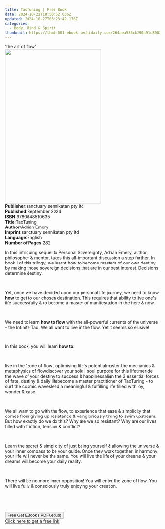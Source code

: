 ```yaml
---
title: TaoTuning | Free Book
date: 2024-10-22T18:50:52.036Z
updated: 2024-10-27T03:23:42.176Z
categories:
  - Body, Mind & Spirit
thumbnail: https://thmb-001-ebook.techidaily.com/264aea535cb290a91c89837f4b2b365569baae095e91131b2ba116adc51297a0.jpg
---
```

<main id="book-container">
  <div class="flex flex-col">
    <div class="book-brief flex-1 py-6 px-4 sm:p-6 md:py-10 md:px-8">
      <!-- brief-->
      <div class="book-brief-main">'the art of flow'</div>
    </div>
    <div
      class="book-meta-info flex-1 grid gap-4 col-start-1 col-end-3 row-start-1 sm:mb-6 sm:grid-cols-4 lg:gap-6 lg:col-start-2 lg:row-end-6 lg:row-span-6 lg:mb-0"
    >
      <div
        class="book-meta-info-left place-content-center mt-4 p-4 text-sm leading-6 col-start-2 col-span-2 dark:text-slate-400"
      >
        <img
          class="w-full h-500 object-cover rounded-lg sm:h-255 sm:col-span-2 lg:col-span-full"
          src="https://img-001-ebook.techidaily.com/4b88b6f331ad1530643bcbab7aa1016d6abcc5dfffbf7cf900b692b3b1025a44.jpg"
          alt=""
          width="312"
          height="500"
        />
      </div>
      <div
        class="book-meta-info-right mt-2 col-start-1 row-start-2 col-span-3 self-center"
      >
        <!-- meta data  -->
        <div class="flex flex-col px-4 md:px-8">
          <div class="flex-1">
            <strong>Publisher</strong>:<span class="px-2"
              >sanctuary sennikatan pty ltd</span
            >
          </div>
          <div class="flex-1">
            <strong>Published</strong>:<span class="px-2">September 2024</span>
          </div>
          <div class="flex-1">
            <strong>ISBN</strong>:<span class="px-2">9780648510635</span>
          </div>
          <div class="flex-1">
            <strong>Title</strong>:<span class="px-2">TaoTuning</span>
          </div>
          <div class="flex-1">
            <strong>Author</strong>:<span class="px-2">Adrian Emery</span>
          </div>
          <div class="flex-1">
            <strong>Imprint</strong>:<span class="px-2"
              >sanctuary sennikatan pty ltd</span
            >
          </div>
          <div class="flex-1">
            <strong>Language</strong>:<span class="px-2">English</span>
          </div>
          <div class="flex-1">
            <strong>Number of Pages</strong>:<span class="px-2">282</span>
          </div>
        </div>
      </div>
    </div>
    <div class="book-description flex-1 py-6 px-4 sm:p-6 md:py-10 md:px-8">
      <div class="book-description-main">
        <div accordion-content="" id="description">
          <p class="ql-align-justify">
            In this intriguing sequel to Personal Sovereignty, Adrian Emery,
            author, philosopher &amp; mentor, takes this all-important
            discussion a step further. In book I of this trilogy, we learnt how
            to become masters of our own destiny by making those sovereign
            decisions that are in our best interest. Decisions determine
            destiny.
          </p>
          <p class="ql-align-justify"><br /></p>
          <p class="ql-align-justify">
            Yet, once we have decided upon our personal life journey, we need to
            know <strong>how</strong> to get to our chosen destination. This
            requires that ability to live one's life successfully &amp; to
            become a master of manifestation in the here &amp; now.
          </p>
          <p class="ql-align-justify"><br /></p>
          <p class="ql-align-justify">
            We need to learn <strong>how to</strong> <strong>flow </strong>with
            the all-powerful currents of the universe - the Infinite Tao. We all
            want to live in the flow. Yet it seems so elusive!
          </p>
          <p class="ql-align-justify"><br /></p>
          <p class="ql-align-justify">
            In this book, you will learn <strong>how to</strong>:
          </p>
          <p class="ql-align-justify"><br /></p>
          <span contenteditable="false" class="ql-ui"></span>live in the 'zone
          of flow', optimising life's potential<span
            contenteditable="false"
            class="ql-ui"
          ></span
          >master the mechanics &amp; metaphysics of flow<span
            contenteditable="false"
            class="ql-ui"
          ></span
          >discover your sole | soul purpose for this lifetime<span
            contenteditable="false"
            class="ql-ui"
          ></span
          >ride the wave of your destiny to success &amp; happiness<span
            contenteditable="false"
            class="ql-ui"
          ></span
          >align the 3 essential forces of fate, destiny &amp; daily life<span
            contenteditable="false"
            class="ql-ui"
          ></span
          >become a master practitioner of TaoTuning - to surf the cosmic
          waves<span contenteditable="false" class="ql-ui"></span>lead a
          meaningful &amp; fulfilling life filled with joy, wonder &amp; ease.
          <p class="ql-align-justify"><br /></p>
          <p class="ql-align-justify">
            We all want to go with the flow, to experience that ease &amp;
            simplicity that comes from giving up resistance &amp; vaingloriously
            trying to swim upstream. But how exactly do we do this? Why are we
            so resistant? Why are our lives filled with friction, tension &amp;
            conflict?
          </p>
          <p class="ql-align-justify"><br /></p>
          <p class="ql-align-justify">
            Learn the secret &amp; simplicity of just being yourself &amp;
            allowing the universe &amp; your inner compass to be your guide.
            Once they work together, in harmony, your life will never be the
            same. You will live the life of your dreams &amp; your dreams will
            become your daily reality.
          </p>
          <p class="ql-align-justify"><br /></p>
          <p class="ql-align-justify">
            There will be no more inner opposition! You will enter the zone of
            flow. You will live fully &amp; consciously truly enjoying your
            creation.
          </p>
          <p class="ql-align-justify"><br /></p>
          <p><br /></p>
        </div>
        <div class="accordion-fader"></div>
      </div>
    </div>
    <div class="book-excerpts flex-1 py-6 px-4 sm:p-6 md:py-10 md:px-8"></div>
    <div
      class="book-about-author flex-1 py-6 px-4 sm:p-6 md:py-10 md:px-8"
    ></div>
    <div class="book-free-get flex-1 py-6 px-4 sm:p-6 md:py-10 md:px-8">
      <button
        id="btn-free-get"
        class="bg-blue-500 hover:bg-blue-700 text-white font-bold py-2 px-4 rounded"
      >
        Free Get EBook (.PDF/.epub)
      </button>
      <div id="countdown-display" class="px-2 text-lg mt-2"></div>
      <a
        id="free-link"
        class="hidden bg-blue-500 hover:bg-blue-700 text-white font-bold py-2 px-4 rounded"
        href="https://www.ebooks.com/en-us/book/211373465/taotuning/adrian-emery/"
        target="_blank"
        >Click here to get a free link</a
      >
    </div>
    <script>
      let countdownTime = 0;
      let countdownInterval = null;
      document
        .getElementById('btn-free-get')
        .addEventListener('click', startCountdown);
      function startCountdown() {
        countdownTime = new Date().getTime() + 60000 * 3;
        countdownInterval = setInterval(updateCountdown, 1000);
        document.getElementById('btn-free-get').disabled = true;
        document
          .getElementById('btn-free-get')
          .classList.add('bg-gray-500', 'cursor-not-allowed');
      }
      function updateCountdown() {
        let currentTime = new Date().getTime();
        let timeLeft = countdownTime - currentTime;
        let secondsLeft = Math.floor(timeLeft / 1000);
        document.getElementById('countdown-display').innerHTML =
          `Remaining time: ${secondsLeft} seconds.`;
        if (secondsLeft <= 0) {
          clearInterval(countdownInterval);
          document.getElementById('btn-free-get').classList.add('hidden');
          document.getElementById('free-link').classList.remove('hidden');
          document.getElementById('countdown-display').innerHTML = '';
        }
      }
    </script>
  </div>
</main>

<ins class="adsbygoogle"
      style="display:block"
      data-ad-client="ca-pub-7571918770474297"
      data-ad-slot="8358498916"
      data-ad-format="auto"
      data-full-width-responsive="true"></ins>
    